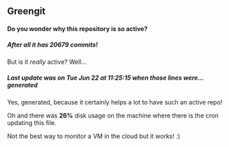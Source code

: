 ## Greengit

#### Do you wonder why this repository is so active?

##### After all it has 20679 commits!

But is it *really* active? Well...

##### Last update was on Tue Jun 22 at 11:25:15 when those lines were... generated

Yes, generated, because it certainly helps a lot to have such an active repo!

Oh and there was **26%** disk usage on the machine
where there is the cron updating this file.

Not the best way to monitor a VM in the cloud but it works! :)
